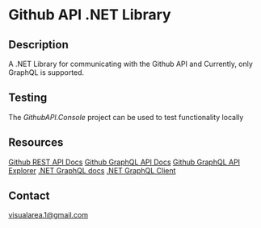 # Github API .NET Library


## Description
A .NET Library for communicating with the Github API and
Currently, only GraphQL is supported.

## Testing
The *GithubAPI.Console* project can be used to test functionality locally

## Resources
[Github REST API Docs](https://docs.github.com/rest)
[Github GraphQL API Docs](https://docs.github.com/graphql)
[Github GraphQL API Explorer](https://docs.github.com/en/graphql/overview/explorer)
[.NET GraphQL docs](https://graphql-dotnet.github.io/docs/getting-started)
[.NET GraphQL Client](https://github.com/graphql-dotnet/graphql-client)

## Contact
[visualarea.1@gmail.com](mailto:visualarea.1@gmail.com)